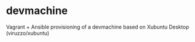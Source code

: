 # devmachine
Vagrant + Ansible provisioning of a devmachine based on Xubuntu Desktop (viruzzo/xubuntu)
